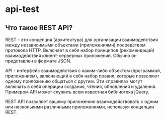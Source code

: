 # api-test
 
## Что такое REST API?
REST - это концепция (архитектура) для организации взаимодействия между независимыми объектами (приложениями) посредством протокола HTTP. Включает в себя набор принципов (рекомендаций) взаимодействия клиент-серверных приложений. Обычно он представлен в формате JSON.

API - интерфейс взаимодействия с каким-либо объектом (программой, приложением), включающий в себя набор правил, которые позволяют одному приложению общаться с другим. Эти «правила» могут включать в себя операции создания, чтения, обновления и удаления. Примером API может служить всем известная библиотека jQuery.

REST API позволяет вашему приложению взаимодействовать с одним или несколькими различными приложениями, используя концепции REST.